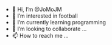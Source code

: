 - 👋 Hi, I’m @JoMoJM
- 👀 I’m interested in football
- 🌱 I’m currently learning programming
- 💞️ I’m looking to collaborate ...
- 📫 How to reach me ...

<!---
JoMoJM/JoMoJM is a ✨ special ✨ repository because its `README.md` (this file) appears on your GitHub profile.
You can click the Preview link to take a look at your changes.
--->
